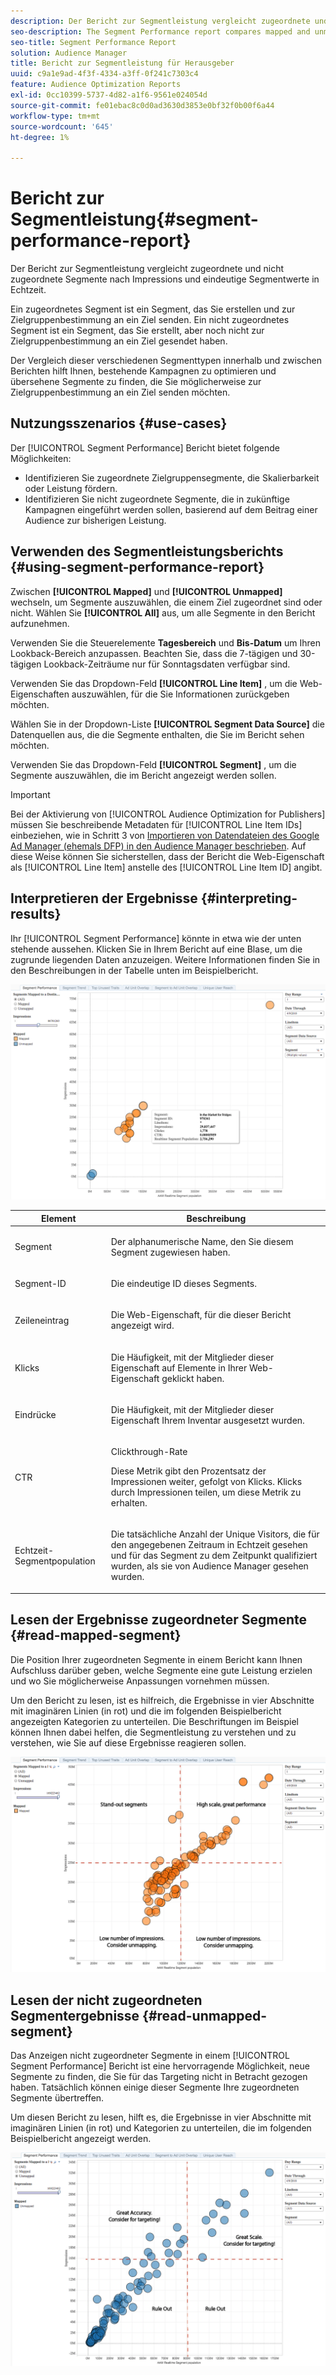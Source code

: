 ```yaml
---
description: Der Bericht zur Segmentleistung vergleicht zugeordnete und nicht zugeordnete Segmente nach Impressions und eindeutige Segmentwerte in Echtzeit. Ein zugeordnetes Segment ist ein Segment, das Sie erstellen und zur Zielgruppenbestimmung an ein Ziel senden. Ein nicht zugeordnetes Segment ist ein Segment, das Sie erstellt, aber noch nicht zur Zielgruppenbestimmung an ein Ziel gesendet haben. Der Vergleich dieser verschiedenen Segmenttypen innerhalb und zwischen Berichten hilft Ihnen, bestehende Kampagnen zu optimieren und übersehene Segmente zu finden, die Sie möglicherweise zur Zielgruppenbestimmung an ein Ziel senden möchten.
seo-description: The Segment Performance report compares mapped and unmapped segments by impressions and Real-Time Segment Uniques. A mapped segment is a segment you create and send to a destination for targeting. An unmapped segment is a segment that you've created but have not sent to a destination for targeting. Comparing these different segment types within and between reports helps you optimize existing campaigns and find overlooked segments that you may want to send to a destination for targeting.
seo-title: Segment Performance Report
solution: Audience Manager
title: Bericht zur Segmentleistung für Herausgeber
uuid: c9a1e9ad-4f3f-4334-a3ff-0f241c7303c4
feature: Audience Optimization Reports
exl-id: 0cc10399-5737-4d82-a1f6-9561e024054d
source-git-commit: fe01ebac8c0d0ad3630d3853e0bf32f0b00f6a44
workflow-type: tm+mt
source-wordcount: '645'
ht-degree: 1%

---
```


# Bericht zur Segmentleistung{#segment-performance-report}

Der Bericht zur Segmentleistung vergleicht zugeordnete und nicht zugeordnete Segmente nach Impressions und eindeutige Segmentwerte in Echtzeit.

Ein zugeordnetes Segment ist ein Segment, das Sie erstellen und zur Zielgruppenbestimmung an ein Ziel senden. Ein nicht zugeordnetes Segment ist ein Segment, das Sie erstellt, aber noch nicht zur Zielgruppenbestimmung an ein Ziel gesendet haben.

Der Vergleich dieser verschiedenen Segmenttypen innerhalb und zwischen Berichten hilft Ihnen, bestehende Kampagnen zu optimieren und übersehene Segmente zu finden, die Sie möglicherweise zur Zielgruppenbestimmung an ein Ziel senden möchten.

## Nutzungsszenarios {#use-cases}

Der [!UICONTROL Segment Performance] Bericht bietet folgende Möglichkeiten:

* Identifizieren Sie zugeordnete Zielgruppensegmente, die Skalierbarkeit oder Leistung fördern.
* Identifizieren Sie nicht zugeordnete Segmente, die in zukünftige Kampagnen eingeführt werden sollen, basierend auf dem Beitrag einer Audience zur bisherigen Leistung.

## Verwenden des Segmentleistungsberichts {#using-segment-performance-report}

Zwischen **[!UICONTROL Mapped]** und **[!UICONTROL Unmapped]** wechseln, um Segmente auszuwählen, die einem Ziel zugeordnet sind oder nicht. Wählen Sie **[!UICONTROL All]** aus, um alle Segmente in den Bericht aufzunehmen.

Verwenden Sie die Steuerelemente **Tagesbereich** und **Bis-Datum** um Ihren Lookback-Bereich anzupassen. Beachten Sie, dass die 7-tägigen und 30-tägigen Lookback-Zeiträume nur für Sonntagsdaten verfügbar sind.

Verwenden Sie das Dropdown-Feld **[!UICONTROL Line Item]** , um die Web-Eigenschaften auszuwählen, für die Sie Informationen zurückgeben möchten.

Wählen Sie in der Dropdown-Liste **[!UICONTROL Segment Data Source]** die Datenquellen aus, die die Segmente enthalten, die Sie im Bericht sehen möchten.

Verwenden Sie das Dropdown-Feld **[!UICONTROL Segment]** , um die Segmente auszuwählen, die im Bericht angezeigt werden sollen.

>[!IMPORTANT]
>
>Bei der Aktivierung von [!UICONTROL Audience Optimization for Publishers] müssen Sie beschreibende Metadaten für [!UICONTROL Line Item IDs] einbeziehen, wie in Schritt 3 von [Importieren von Datendateien des Google Ad Manager (ehemals DFP) in den Audience Manager beschrieben](../../../reporting/audience-optimization-reports/aor-publishers/import-dfp.md). Auf diese Weise können Sie sicherstellen, dass der Bericht die Web-Eigenschaft als [!UICONTROL Line Item] anstelle des [!UICONTROL Line Item ID] angibt.

## Interpretieren der Ergebnisse {#interpreting-results}

Ihr [!UICONTROL Segment Performance] könnte in etwa wie der unten stehende aussehen. Klicken Sie in Ihrem Bericht auf eine Blase, um die zugrunde liegenden Daten anzuzeigen. Weitere Informationen finden Sie in den Beschreibungen in der Tabelle unten im Beispielbericht.

![](assets/publisher_segment_performance.png)

<table id="table_AFE2540583C34835B04584693ADFD26A"> 
 <thead> 
  <tr> 
   <th colname="col1" class="entry"> Element </th> 
   <th colname="col2" class="entry"> Beschreibung </th> 
  </tr>
 </thead>
 <tbody> 
  <tr> 
   <td colname="col1"> <p>Segment </p> </td> 
   <td colname="col2"> <p>Der alphanumerische Name, den Sie diesem Segment zugewiesen haben. </p> </td> 
  </tr> 
  <tr> 
   <td colname="col1"> <p>Segment-ID </p> </td> 
   <td colname="col2"> <p>Die eindeutige ID dieses Segments. </p> </td> 
  </tr> 
  <tr> 
   <td colname="col1"> <p>Zeileneintrag </p> </td> 
   <td colname="col2"> <p>Die Web-Eigenschaft, für die dieser Bericht angezeigt wird. </p> </td> 
  </tr> 
  <tr> 
   <td colname="col1"> <p>Klicks </p> </td> 
   <td colname="col2"> <p>Die Häufigkeit, mit der Mitglieder dieser Eigenschaft auf Elemente in Ihrer Web-Eigenschaft geklickt haben. </p> </td> 
  </tr> 
  <tr> 
   <td colname="col1"> <p>Eindrücke </p> </td> 
   <td colname="col2"> <p>Die Häufigkeit, mit der Mitglieder dieser Eigenschaft Ihrem Inventar ausgesetzt wurden. </p> </td> 
  </tr> 
  <tr> 
   <td colname="col1"> <p>CTR </p> </td> 
   <td colname="col2"> <p>Clickthrough-Rate </p> <p>Diese Metrik gibt den Prozentsatz der Impressionen weiter, gefolgt von Klicks. Klicks durch Impressionen teilen, um diese Metrik zu erhalten. </p> </td> 
  </tr> 
  <tr> 
   <td colname="col1"> <p>Echtzeit-Segmentpopulation </p> </td> 
   <td colname="col2"> <p>Die tatsächliche Anzahl der Unique Visitors, die für den angegebenen Zeitraum in Echtzeit gesehen und für das Segment zu dem Zeitpunkt qualifiziert wurden, als sie von <span class="keyword"> Audience Manager gesehen wurden</span>. </p> </td> 
  </tr> 
 </tbody> 
</table>

## Lesen der Ergebnisse zugeordneter Segmente {#read-mapped-segment}

Die Position Ihrer zugeordneten Segmente in einem Bericht kann Ihnen Aufschluss darüber geben, welche Segmente eine gute Leistung erzielen und wo Sie möglicherweise Anpassungen vornehmen müssen.

Um den Bericht zu lesen, ist es hilfreich, die Ergebnisse in vier Abschnitte mit imaginären Linien (in rot) und die im folgenden Beispielbericht angezeigten Kategorien zu unterteilen. Die Beschriftungen im Beispiel können Ihnen dabei helfen, die Segmentleistung zu verstehen und zu verstehen, wie Sie auf diese Ergebnisse reagieren sollen.

![](assets/publisher_segment_performance_mapped.png)

## Lesen der nicht zugeordneten Segmentergebnisse {#read-unmapped-segment}

Das Anzeigen nicht zugeordneter Segmente in einem [!UICONTROL Segment Performance] Bericht ist eine hervorragende Möglichkeit, neue Segmente zu finden, die Sie für das Targeting nicht in Betracht gezogen haben. Tatsächlich können einige dieser Segmente Ihre zugeordneten Segmente übertreffen.

Um diesen Bericht zu lesen, hilft es, die Ergebnisse in vier Abschnitte mit imaginären Linien (in rot) und Kategorien zu unterteilen, die im folgenden Beispielbericht angezeigt werden.

![](assets/publisher_segment_performance_unmapped.png)
